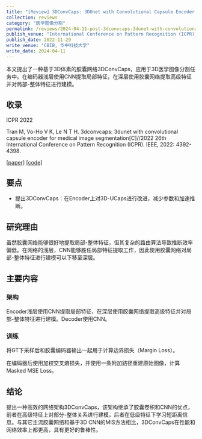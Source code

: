 ```yaml
---
title: "[Review] 3DConvCaps: 3DUnet with Convolutional Capsule Encoder for Medical Image Segmentation"
collection: reviews
category: "医学图像分割"
permalink: /reviews/2024-04-11-post-3dconvcaps-3dunet-with-convolutional-capsule-encoder-for-medical-image-segmentation
publish_venue: "International Conference on Pattern Recognition (ICPR), Montreal, Quebec, Canada"
publish_date: 2022-11-29
write_venue: "CBIB, 华中科技大学"
write_date: 2024-04-11
---
```


本文提出了一种基于3D体素的胶囊网络3DConvCaps，应用于3D医学图像分割任务中。在编码器浅层使用CNN提取局部特征，在深层使用胶囊网络提取高级特征并对局部-整体特征进行建模。

## 收录

ICPR 2022

Tran M, Vo-Ho V K, Le N T H. 3dconvcaps: 3dunet with convolutional capsule encoder for medical image segmentation[C]//2022 26th International Conference on Pattern Recognition (ICPR). IEEE, 2022: 4392-4398.

[[paper]](https://doi.org/10.1109/ICPR56361.2022.9956588) [[code]](https://github.com/UARK-AICV/3DConvCaps)

## 要点

- 提出3DConvCaps：在Encoder上对3D-UCaps进行改进，减少参数和加速推断。

## 研究理由

虽然胶囊网络能够很好地提取局部-整体特征，但其复杂的路由算法导致推断效率偏低。在网络的浅层，CNN能够胜任局部特征提取工作，因此使用胶囊网络对局部-整体特征进行建模可以下移至深层。

## 主要内容

### 架构

Encoder浅层使用CNN提取局部特征，在深层使用胶囊网络提取高级特征并对局部-整体特征进行建模。Decoder使用CNN。

### 训练

将GT下采样后和胶囊编码器输出一起用于计算边界损失（Margin Loss）。

在编码器后使用加权交叉熵损失，并使用一条附加路径重建原始图像，计算Masked MSE Loss。

## 结论

提出一种高效的网络架构3DConvCaps，该架构继承了胶囊卷积和CNN的优点，前者在高级特征上对部分-整体关系进行建模，后者在低级特征下学习短距离信息。与其它主流胶囊网络和基于3D CNN的MIS方法相比，3DConvCaps在性能和网络效率上都更高，具有更好的鲁棒性。
